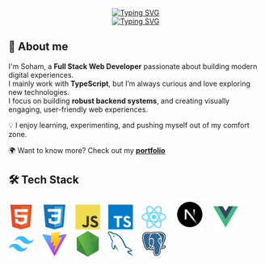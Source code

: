 <div align="center">

  <div align="center">
      <a href="https://git.io/typing-svg"><img src="https://readme-typing-svg.demolab.com?font=Fira+Code&size=30&letterSpacing=4px&pause=60000&color=947EE7&center=true&vCenter=true&width=435&lines=Soham+HUGUENIN" alt="Typing SVG" /></a>
  </div>
    
  <div align="center">
    <a href="https://git.io/typing-svg"><img src="https://readme-typing-svg.demolab.com?font=Fira+Code&size=25&pause=1000&color=19EAFF&center=true&vCenter=true&width=435&lines=Full+Stack+Web+Developer;Always+learning" alt="Typing SVG" /></a>
  </div>

</div>

## 🧩 About me

I'm Soham, a **Full Stack Web Developer** passionate about building modern digital experiences.  
I mainly work with **TypeScript**, but I’m always curious and love exploring new technologies.  
I focus on building **robust backend systems**, and creating visually engaging, user-friendly web experiences.  

💡 I enjoy learning, experimenting, and pushing myself out of my comfort zone.  

🌍 Want to know more? Check out my [**portfolio**](https://soham974.com/) 

## 🛠 Tech Stack

<div>
  <!-- Front-end core -->
  <img src="https://github.com/devicons/devicon/blob/master/icons/html5/html5-original.svg" title="HTML5" alt="HTML5" width="50" height="50"/>&nbsp;&nbsp;&nbsp;
  <img src="https://github.com/devicons/devicon/blob/master/icons/css3/css3-original.svg" title="CSS3" alt="CSS3" width="50" height="50"/>&nbsp;&nbsp;&nbsp;
  <img src="https://github.com/devicons/devicon/blob/master/icons/javascript/javascript-original.svg" title="JavaScript" alt="JavaScript" width="50" height="50"/>&nbsp;&nbsp;&nbsp;
  <img src="https://github.com/devicons/devicon/blob/master/icons/typescript/typescript-original.svg" title="TypeScript" alt="TypeScript" width="50" height="50"/>&nbsp;&nbsp;&nbsp;
  <!-- Front-end frameworks -->
  <img src="https://github.com/devicons/devicon/blob/master/icons/react/react-original.svg" title="React" alt="React" width="50" height="50"/>&nbsp;&nbsp;&nbsp;
  <img src="https://github.com/devicons/devicon/blob/master/icons/nextjs/nextjs-original.svg" title="Next.js" alt="Next.js" width="50" height="50" style="background-color:white; padding:5px; border-radius:8px;"/>&nbsp;&nbsp;&nbsp;
  <img src="https://github.com/devicons/devicon/blob/master/icons/vuejs/vuejs-original.svg" title="Vue.js" alt="Vue.js" width="50" height="50"/>&nbsp;&nbsp;&nbsp;
  <!-- Styling & build tools -->
  <img src="https://github.com/devicons/devicon/blob/master/icons/tailwindcss/tailwindcss-original.svg" title="TailwindCSS" alt="TailwindCSS" width="50" height="50"/>&nbsp;&nbsp;&nbsp;
  <img src="https://github.com/devicons/devicon/blob/master/icons/vitejs/vitejs-original.svg" title="Vite.js" alt="Vite.js" width="50" height="50"/>&nbsp;&nbsp;&nbsp;
  <!-- Back-end & database -->
  <img src="https://github.com/devicons/devicon/blob/master/icons/nodejs/nodejs-original.svg" title="Node.js" alt="Node.js" width="50" height="50"/>&nbsp;&nbsp;&nbsp;
  <img src="https://github.com/devicons/devicon/blob/master/icons/mysql/mysql-original.svg" title="MySQL" alt="MySQL" width="50" height="50"/>&nbsp;&nbsp;&nbsp;
  <img src="https://github.com/devicons/devicon/blob/master/icons/postgresql/postgresql-original.svg" title="MySQL" alt="MySQL" width="50" height="50"/>&nbsp;&nbsp;&nbsp;

</div>
